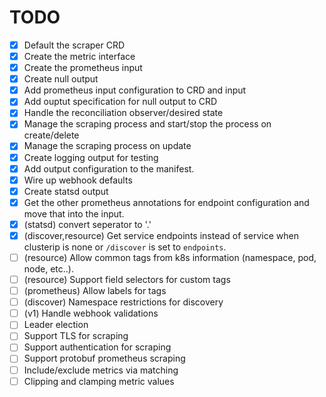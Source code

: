 # TODO

- [x] Default the scraper CRD
- [x] Create the metric interface
- [x] Create the prometheus input
- [x] Create null output
- [x] Add prometheus input configuration to CRD and input
- [x] Add ouptut specification for null output to CRD
- [x] Handle the reconciliation observer/desired state
- [x] Manage the scraping process and start/stop the process on create/delete
- [x] Manage the scraping process on update
- [x] Create logging output for testing
- [x] Add output configuration to the manifest.
- [x] Wire up webhook defaults
- [x] Create statsd output
- [x] Get the other prometheus annotations for endpoint configuration and move that into the input.
- [x] (statsd) convert seperator to '.'
- [x] (discover,resource) Get service endpoints instead of service when clusterip is none or `/discover` is set to `endpoints`.
- [ ] (resource) Allow common tags from k8s information (namespace, pod, node, etc..).
- [ ] (resource) Support field selectors for custom tags
- [ ] (prometheus) Allow labels for tags
- [ ] (discover) Namespace restrictions for discovery
- [ ] (v1) Handle webhook validations
- [ ] Leader election
- [ ] Support TLS for scraping
- [ ] Support authentication for scraping
- [ ] Support protobuf prometheus scraping
- [ ] Include/exclude metrics via matching
- [ ] Clipping and clamping metric values

